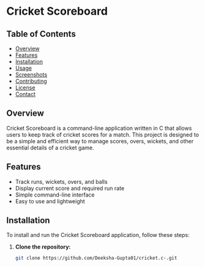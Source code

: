 # Cricket Scoreboard

## Table of Contents
- [Overview](#overview)
- [Features](#features)
- [Installation](#installation)
- [Usage](#usage)
- [Screenshots](#screenshots)
- [Contributing](#contributing)
- [License](#license)
- [Contact](#contact)

## Overview
Cricket Scoreboard is a command-line application written in C that allows users to keep track of cricket scores for a match. This project is designed to be a simple and efficient way to manage scores, overs, wickets, and other essential details of a cricket game.

## Features
- Track runs, wickets, overs, and balls
- Display current score and required run rate
- Simple command-line interface
- Easy to use and lightweight

## Installation
To install and run the Cricket Scoreboard application, follow these steps:

1. **Clone the repository:**
   ```sh
   git clone https://github.com/Deeksha-Gupta01/cricket.c-.git
